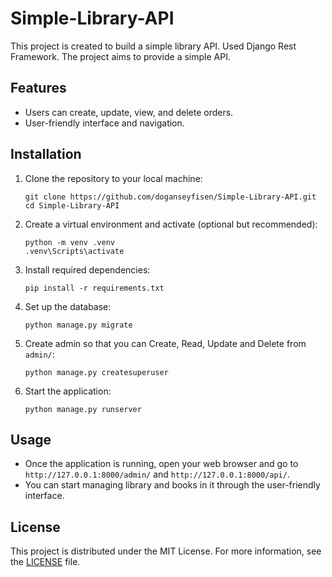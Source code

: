# Simple-Library-API

This project is created to build a simple library API. Used Django Rest Framework. The project aims to provide a simple API.

## Features

- Users can create, update, view, and delete orders.
- User-friendly interface and navigation.

## Installation

1. Clone the repository to your local machine:
   ```
   git clone https://github.com/doganseyfisen/Simple-Library-API.git
   cd Simple-Library-API
   ```

2. Create a virtual environment and activate (optional but recommended):
   ```
   python -m venv .venv
   .venv\Scripts\activate
   ```

3. Install required dependencies:
   ```
   pip install -r requirements.txt
   ```

4. Set up the database:
   ```
   python manage.py migrate
   ```

5. Create admin so that you can Create, Read, Update and Delete from `admin/`:
   ```
   python manage.py createsuperuser
   ```

6. Start the application:
   ```
   python manage.py runserver
   ```

## Usage

- Once the application is running, open your web browser and go to `http://127.0.0.1:8000/admin/` and `http://127.0.0.1:8000/api/`.
- You can start managing library and books in it through the user-friendly interface.

## License

This project is distributed under the MIT License. For more information, see the [LICENSE](LICENSE) file.
